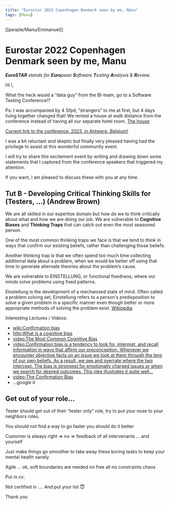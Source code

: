 ```yaml
---
title: "Eurostar 2022 Copenhagen Denmark seen by me, Manu"
tags: [Manu]
---
```

[[people/Manu/Emmanuel]]

# Eurostar 2022 Copenhagen Denmark seen by me, Manu

**_EuroSTAR_** _stands for_ **_Euro_**_pean_ **_S_**_oftware_ **_T_**_esting_ **_A_**_nalysis &_ **_R_**_eview._

Hi !,

What the heck would a “data guy” from the BI-team, go to a Software Testing Conference!? 

Ps: I was accompanied by 4 Sfpd, “strangers” to me at first, but 4 days living together changed that! We rented a house at walk distance from the conference instead of having all our separate hotel room. [The house](https://abnb.me/Lbppe6yKNqb)

[Current link to the conference, 2023, in Antwerp, Belgium!](https://conference.eurostarsoftwaretesting.com/)
  
I was a bit reluctant and skeptic but finally very pleased having had the privilege to assist at this wonderful community event.

I will try to share this excitement event by writing and drawing down some statements that I captured from the conference speakers that triggered my attention.

If you want, I am pleased to discuss these with you at any time.

  
## Tut B - Developing Critical Thinking Skills for (Testers, …) (Andrew Brown)

We are all skilled in our expertise domain but how do we to think critically about what and how we are doing our job. We are vulnerable to **Cognitive Biases** and **Thinking Traps** that can catch out even the most seasoned person.

One of the most common thinking traps we face is that we tend to think in ways that confirm our existing beliefs, rather than challenging those beliefs.

Another thinking trap is that we often spend too much time collecting additional data about a problem, when we would be better off using that time to generate alternate theories about the problem’s cause.

We are vulnerable to EINSTELLUNG, or functional fixedness, where our minds solve problems using fixed patterns.

Einstellung is the development of a mechanised state of mind. Often called a problem solving set, Einstellung refers to a person's predisposition to solve a given problem in a specific manner even though better or more appropriate methods of solving the problem exist. [Wikipedia](https://en.m.wikipedia.org/wiki/Einstellung_effect)

Interesting Lectures / Videos:
-   [wiki:Confirmation bias](https://en.wikipedia.org/wiki/Confirmation_bias)
-   [http:What is a cognitive bias](https://www.verywellmind.com/what-is-a-cognitive-bias-2794963) 
-   [video:The Most Common Cognitive Bias](https://www.youtube.com/watch?v=vKA4w2O61Xo)
-   [video:Confirmation bias is a tendency to look for, interpret, and recall information in ways that affirm our preconception. Whenever we encounter objective facts on an issue we look at them through the lens of our own beliefs. As a result, we see and overrate where the two intercept. The bias is strongest for emotionally charged issues or when we search for desired outcomes. This joke illustrates it quite well...](https://www.youtube.com/watch?v=Kho5KvPBDSw) 
-   [video-The Confirmation Bias](https://www.youtube.com/watch?v=Kho5KvPBDSw)
- ...google it


## Get out of your role...
Tester should get out of their “tester only” role, try to put your nose to your neighbors roles.

You should not find a way to go faster you should do it better

Customer is always right => no => feedback of all intervenants … and yourself

Just make things go smoother to take away these boring tasks to keep your mental health sanely.

Agile … ok, soft boundaries are needed no free all no constraints chaos

Put in cv:

Not certified in …. And put your list 😇

Thank you